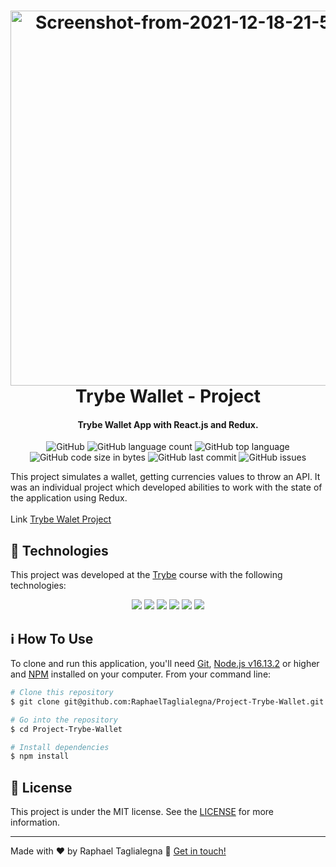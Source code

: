 <h1 align="center">
<img src="https://i.ibb.co/1K0J2Vj/Screenshot-from-2021-12-18-21-52-57.png" width="600px"  alt="Screenshot-from-2021-12-18-21-52-57" border="0">    <br>
    Trybe Wallet - Project
</h1>

<h4 align="center">
  Trybe Wallet App with React.js and Redux.
</h4>
<p align="center">
  <img alt="GitHub" src="https://img.shields.io/github/license/RaphaelTaglialegna/Project-Trybe-Wallet">
  <img alt="GitHub language count" src="https://img.shields.io/github/languages/count/RaphaelTaglialegna/Project-Trybe-Wallet">
  <img alt="GitHub top language" src="https://img.shields.io/github/languages/top/RaphaelTaglialegna/Project-Trybe-Wallet">
  <img alt="GitHub code size in bytes" src="https://img.shields.io/github/languages/code-size/RaphaelTaglialegna/Project-Trybe-Wallet">
  <img alt="GitHub last commit" src="https://img.shields.io/github/last-commit/RaphaelTaglialegna/Project-Trybe-Wallet">
  <img alt="GitHub issues" src="https://img.shields.io/github/issues/RaphaelTaglialegna/Project-Trybe-Wallet">
</p>

This project simulates a wallet, getting currencies values to throw an API. It was an individual project which developed abilities to work with the state of the application using Redux.
<br /><br />
Link [Trybe Walet Project](https://project-trybe-wallet-neon.vercel.app/)
<br />
## :rocket: Technologies

This project was developed at the [Trybe](https://www.betrybe.com/) course with the following technologies:
 <p align="center"> 
    <img src="https://img.icons8.com/color/48/000000/html-5--v1.png"/>
    <img src="https://img.icons8.com/color/48/000000/css3.png"/>
    <img src="https://img.icons8.com/color/48/000000/javascript--v1.png"/>
    <img src="https://img.icons8.com/external-tal-revivo-shadow-tal-revivo/48/000000/external-react-a-javascript-library-for-building-user-interfaces-logo-shadow-tal-revivo.png"/>
  <img src="https://img.icons8.com/color/48/000000/redux.png"/>
  <img src="https://img.icons8.com/color/48/000000/bootstrap.png"/>
  
  </p>
  
## :information_source: How To Use

To clone and run this application, you'll need [Git](https://git-scm.com), [Node.js v16.13.2][nodejs] or higher and [NPM][npm] installed on your computer. From your command line:

```bash
# Clone this repository
$ git clone git@github.com:RaphaelTaglialegna/Project-Trybe-Wallet.git

# Go into the repository
$ cd Project-Trybe-Wallet

# Install dependencies
$ npm install

```

## :memo: License
This project is under the MIT license. See the [LICENSE](https://github.com/RaphaelTaglialegna/Project-Trybe-Wallet/blob/main/LICENSE) for more information.

---

Made with ♥ by Raphael Taglialegna :wave: [Get in touch!](https://www.linkedin.com/in/raphaeltaglialegna/)

[nodejs]: https://nodejs.org/
[npm]: https://www.npmjs.com/
